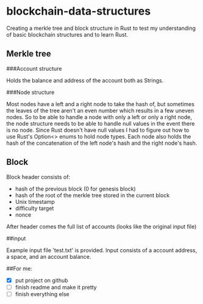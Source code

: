 # blockchain-data-structures

Creating a merkle tree and block structure in Rust to test my understanding of basic blockchain structures and to learn Rust.

## Merkle tree

###Account structure

Holds the balance and address of the account both as Strings.

###Node structure

Most nodes have a left and a right node to take the hash of, but sometimes the leaves of the tree aren't an even number which results in a few uneven nodes.  So to be able to handle a node with only a left or only a right node, the node structure needs to be able to handle null values in the event there is no node.  Since Rust doesn't have null values I had to figure out how to use Rust's Option<> enums to hold node types.
Each node also holds the hash of the concatenation of the left node's hash and the right node's hash.

## Block
Block header consists of:
 - hash of the previous block (0 for genesis block)
 - hash of the root of the merkle tree stored in the current block
 - Unix timestamp
 - difficulty target
 - nonce

After header comes the full list of accounts (looks like the original input file)


##input

Example input file 'test.txt' is provided.  Input consists of a account address, a space, and an account balance.

##For me:

-[x] put project on github
-[ ] finish readme and make it pretty
-[ ] finish everything else
